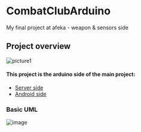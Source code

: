 # CombatClubArduino
My final project at afeka - weapon &amp; sensors side

## Project overview

![picture1](https://user-images.githubusercontent.com/7988437/35725695-f7b30530-080a-11e8-8bec-bb2f77719628.png)

#### This project is the arduino side of the main project:
* [Server side](https://github.com/Noyloy/CombatClubServerSide)
* [Android side](https://github.com/Noyloy/CombatClub)

### Basic UML
![image](https://user-images.githubusercontent.com/7988437/35725470-2949f5fa-080a-11e8-9c29-44a6f8866be4.png)
